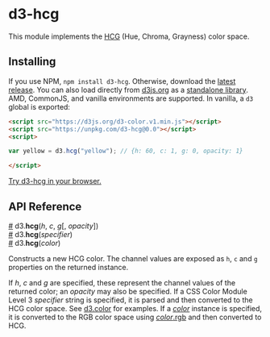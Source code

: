 # d3-hcg

This module implements the [HCG](https://github.com/acterhd/hcg-color) (Hue, Chroma, Grayness) color space.

## Installing

If you use NPM, `npm install d3-hcg`. Otherwise, download the [latest release](https://github.com/d3/d3-hcg/releases/latest). You can also load directly from [d3js.org](https://d3js.org) as a [standalone library](https://d3js.org/d3-hcg.v0.0.min.js). AMD, CommonJS, and vanilla environments are supported. In vanilla, a `d3` global is exported:

```html
<script src="https://d3js.org/d3-color.v1.min.js"></script>
<script src="https://unpkg.com/d3-hcg@0.0"></script>
<script>

var yellow = d3.hcg("yellow"); // {h: 60, c: 1, g: 0, opacity: 1}

</script>
```

[Try d3-hcg in your browser.](https://tonicdev.com/npm/d3-hcg)

## API Reference

<a name="hcg" href="#hcg">#</a> d3.<b>hcg</b>(<i>h</i>, <i>c</i>, <i>g</i>[, <i>opacity</i>])<br>
<a href="#hcg">#</a> d3.<b>hcg</b>(<i>specifier</i>)<br>
<a href="#hcg">#</a> d3.<b>hcg</b>(<i>color</i>)<br>

Constructs a new HCG color. The channel values are exposed as `h`, `c` and `g` properties on the returned instance.

If *h*, *c* and *g* are specified, these represent the channel values of the returned color; an *opacity* may also be specified. If a CSS Color Module Level 3 *specifier* string is specified, it is parsed and then converted to the HCG color space. See [d3.color](https://github.com/d3/d3-color#color) for examples. If a [*color*](https://github.com/d3/d3-color#color) instance is specified, it is converted to the RGB color space using [*color*.rgb](https://github.com/d3/d3-color#color_rgb) and then converted to HCG.
